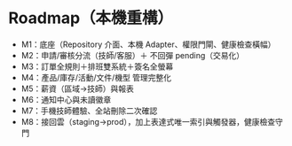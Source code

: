 # Roadmap（本機重構）

- M1：底座（Repository 介面、本機 Adapter、權限門閘、健康檢查橫幅）
- M2：申請/審核分流（技師/客服）＋ 不回彈 pending（交易化）
- M3：訂單全規則＋排班雙系統＋簽名全螢幕
- M4：產品/庫存/活動/文件/機型 管理完整化
- M5：薪資（區域→技師）與報表
- M6：通知中心與未讀徽章
- M7：手機技師體驗、全站刪除二次確認
- M8：接回雲（staging→prod），加上表達式唯一索引與觸發器，健康檢查守門
